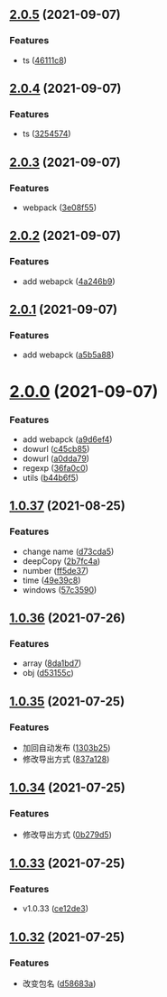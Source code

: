## [2.0.5](https://github.com/youtingkun/ytk-utils/compare/v2.0.4...v2.0.5) (2021-09-07)


### Features

* ts ([46111c8](https://github.com/youtingkun/ytk-utils/commit/46111c81da8009f33cd860b2cacfce46840cf6a2))



## [2.0.4](https://github.com/youtingkun/ytk-utils/compare/v2.0.3...v2.0.4) (2021-09-07)


### Features

* ts ([3254574](https://github.com/youtingkun/ytk-utils/commit/3254574d83010a401cbd8c1fd1b030a12e1211be))



## [2.0.3](https://github.com/youtingkun/ytk-utils/compare/v2.0.2...v2.0.3) (2021-09-07)


### Features

* webpack ([3e08f55](https://github.com/youtingkun/ytk-utils/commit/3e08f551daf32177ddf2658f69298524c63a97b7))



## [2.0.2](https://github.com/youtingkun/ytk-utils/compare/v2.0.1...v2.0.2) (2021-09-07)


### Features

* add webapck ([4a246b9](https://github.com/youtingkun/ytk-utils/commit/4a246b98c745ef1f37d55fa1dd019ec80016e098))



## [2.0.1](https://github.com/youtingkun/ytk-utils/compare/v2.0.0...v2.0.1) (2021-09-07)


### Features

* add webapck ([a5b5a88](https://github.com/youtingkun/ytk-utils/commit/a5b5a8812b55ae14a1bef6393f4f32c0ae680294))



# [2.0.0](https://github.com/youtingkun/ytk-utils/compare/v1.0.37...v2.0.0) (2021-09-07)


### Features

* add webapck ([a9d6ef4](https://github.com/youtingkun/ytk-utils/commit/a9d6ef40271e9033c7c2d90131800ce8023b0b49))
* dowurl ([c45cb85](https://github.com/youtingkun/ytk-utils/commit/c45cb85f5d12e8e31eed2d81d1227ca90db71d89))
* dowurl ([a0dda79](https://github.com/youtingkun/ytk-utils/commit/a0dda799fd34a37d3568f7c7ecaa520a0ad4c46d))
* regexp ([36fa0c0](https://github.com/youtingkun/ytk-utils/commit/36fa0c08abfe6fee22b692077d4b5b5fa1a64419))
* utils ([b44b6f5](https://github.com/youtingkun/ytk-utils/commit/b44b6f51f72a5cf97e9e1b124204399191bb2883))



## [1.0.37](https://github.com/youtingkun/ytk-utils/compare/v1.0.36...v1.0.37) (2021-08-25)


### Features

* change name ([d73cda5](https://github.com/youtingkun/ytk-utils/commit/d73cda52e9745c55e3a3202589d1670311830b46))
* deepCopy ([2b7fc4a](https://github.com/youtingkun/ytk-utils/commit/2b7fc4a8d958380db64f84448aa68c31e1be95a2))
* number ([ff5de37](https://github.com/youtingkun/ytk-utils/commit/ff5de371533ee506ad2fa67289efbeb8a8a3f496))
* time ([49e39c8](https://github.com/youtingkun/ytk-utils/commit/49e39c8d5c848aad554532b2198b301a0350cc4e))
* windows ([57c3590](https://github.com/youtingkun/ytk-utils/commit/57c35900dc4a66faeda2884665d027584bcd2341))



## [1.0.36](https://github.com/youtingkun/ytk-utils/compare/v1.0.35...v1.0.36) (2021-07-26)


### Features

* array ([8da1bd7](https://github.com/youtingkun/ytk-utils/commit/8da1bd78ff5a8197354fdd38610ac2cb4097d03a))
* obj ([d53155c](https://github.com/youtingkun/ytk-utils/commit/d53155c14282e2e93e87c96a7c2ecc927231b348))



## [1.0.35](https://github.com/youtingkun/ytk-utils/compare/v1.0.34...v1.0.35) (2021-07-25)


### Features

* 加回自动发布 ([1303b25](https://github.com/youtingkun/ytk-utils/commit/1303b25780dca58d27b4386b5e079b8ee48786dc))
* 修改导出方式 ([837a128](https://github.com/youtingkun/ytk-utils/commit/837a12897716fcfdaf76b3d4f908a53b325e106c))



## [1.0.34](https://github.com/youtingkun/ytk-utils/compare/v1.0.33...v1.0.34) (2021-07-25)


### Features

* 修改导出方式 ([0b279d5](https://github.com/youtingkun/ytk-utils/commit/0b279d57c0da8ce9d9ae46028cbe615e8838bfb8))



## [1.0.33](https://github.com/youtingkun/ytk-utils/compare/v1.0.32...v1.0.33) (2021-07-25)


### Features

* v1.0.33 ([ce12de3](https://github.com/youtingkun/ytk-utils/commit/ce12de3e1ac2748ec6d9b400bf019aaa294422dd))



## [1.0.32](https://github.com/youtingkun/ytk-utils/compare/v1.0.31...v1.0.32) (2021-07-25)


### Features

* 改变包名 ([d58683a](https://github.com/youtingkun/ytk-utils/commit/d58683a6e438f8727f36dc2b05cde56cdcd25ea9))



